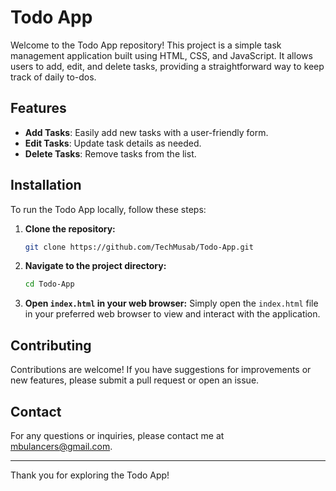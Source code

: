 # Todo App

Welcome to the Todo App repository! This project is a simple task management application built using HTML, CSS, and JavaScript. It allows users to add, edit, and delete tasks, providing a straightforward way to keep track of daily to-dos.

## Features

- **Add Tasks**: Easily add new tasks with a user-friendly form.
- **Edit Tasks**: Update task details as needed.
- **Delete Tasks**: Remove tasks from the list.

## Installation

To run the Todo App locally, follow these steps:

1. **Clone the repository:**
    ```sh
    git clone https://github.com/TechMusab/Todo-App.git
    ```
2. **Navigate to the project directory:**
    ```sh
    cd Todo-App
    ```
3. **Open `index.html` in your web browser:**
    Simply open the `index.html` file in your preferred web browser to view and interact with the application.

## Contributing

Contributions are welcome! If you have suggestions for improvements or new features, please submit a pull request or open an issue.

## Contact

For any questions or inquiries, please contact me at [mbulancers@gmail.com](mailto:mbulancers@gmail.com).

---

Thank you for exploring the Todo App!

